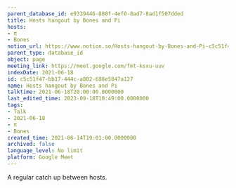 ```yaml
---
parent_database_id: e9339446-880f-4ef0-8ad7-8ad1f507dded
title: Hosts hangout by Bones and Pi
hosts:
- π
- Bones
notion_url: https://www.notion.so/Hosts-hangout-by-Bones-and-Pi-c5c51f47bb17444ca802688e5847a127
parent_type: database_id
object: page
meeting_link: https://meet.google.com/fmt-ksxu-uuv
indexDate: 2021-06-18
id: c5c51f47-bb17-444c-a802-688e5847a127
name: Hosts hangout by Bones and Pi
talktime: 2021-06-18T20:00:00.0000000
last_edited_time: 2023-09-18T10:49:00.0000000
tags:
- Talk
- 2021-06-18
- π
- Bones
created_time: 2021-06-14T19:01:00.0000000
archived: false
language_level: No limit
platform: Google Meet
---
```


A regular catch up between hosts.


